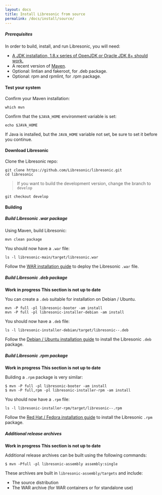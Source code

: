 ```yaml
---
layout: docs
title: Install Libresonic from source
permalink: /docs/install/source/
---
```

##### Prerequisites

In order to build, install, and run Libresonic, you will need:
- [A JDK installation, 1.8.x series of OpenJDK or Oracle JDK 8+ should work.](/docs/install/prerequisites)
- A recent version of [Maven](http://maven.apache.org/).
- Optional: lintian and fakeroot, for .deb package.
- Optional: rpm and rpmlint, for .rpm package.

#### Test your system

Confirm your Maven installation:

```
which mvn
```

Confirm that the `$JAVA_HOME` environment variable is set:

```
echo $JAVA_HOME
```

If Java is installed, but the `JAVA_HOME` variable not set, be sure to set it before you continue.

#### Download Libresonic

Clone the Libresonic repo:

```
git clone https://github.com/Libresonic/libresonic.git
cd libresonic
```

> If you want to build the development version, change the branch to `develop`
```
git checkout develop
```

#### Building

##### Build Libresonic .war package

Using Maven, build Libresonic:

```
mvn clean package
```

You should now have a `.war` file:

```
ls -l libresonic-main/target/libresonic.war
```

Follow the [WAR installation guide](/docs/install/war) to deploy the Libresonic `.war` file.

##### Build Libresonic .deb package

**Work in progress**
**This section is not up to date**

You can create a `.deb` suitable for installation on Debian / Ubuntu.

```
mvn -P full -pl libresonic-booter -am install
mvn -P full -pl libresonic-installer-debian -am install
```

You should now have a `.deb` file:

```
ls -l libresonic-installer-debian/target/libresonic--.deb
```

Follow the [Debian / Ubuntu installation guide](/docs/install/deb) to install the Libresonic `.deb` package.

##### Build Libresonic .rpm package

**Work in progress**
**This section is not up to date**

Building a `.rpm` package is very similar:

```
$ mvn -P full -pl libresonic-booter -am install
$ mvn -P full,rpm -pl libresonic-installer-rpm -am install
```

You should now have a `.rpm` file:

```
ls -l libresonic-installer-rpm/target/libresonic--.rpm
```

Follow the [Red Hat / Fedora installation guide](/docs/install/rpm) to install the Libresonic `.rpm` package.

##### Additional release archives

**Work in progress**
**This section is not up to date**

Additional release archives can be built using the following commands:

```
$ mvn -Pfull -pl libresonic-assembly assembly:single
```

These archives are built in `libresonic-assembly/targets` and include:

- The source distribution
- The WAR archive (for WAR containers or for standalone use)
